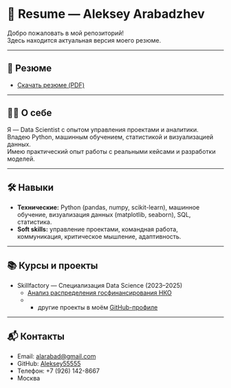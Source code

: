 # 📄 Resume — Aleksey Arabadzhev

Добро пожаловать в мой репозиторий!  
Здесь находится актуальная версия моего резюме.

---

## 📌 Резюме
- [Скачать резюме (PDF)](Резюме_Арабаджев_Алексей.pdf)

---

## 👨‍💻 О себе
Я — Data Scientist с опытом управления проектами и аналитики.  
Владею Python, машинным обучением, статистикой и визуализацией данных.  
Имею практический опыт работы с реальными кейсами и разработки моделей.

---

## 🛠 Навыки
- **Технические:** Python (pandas, numpy, scikit-learn), машинное обучение, визуализация данных (matplotlib, seaborn), SQL, статистика.  
- **Soft skills:** управление проектами, командная работа, коммуникация, критическое мышление, адаптивность.  

---

## 📚 Курсы и проекты
- Skillfactory — Специализация Data Science (2023–2025)  
  - [Анализ распределения госфинансирования НКО](https://github.com/Aleksey55555/project_8_NKO)  
  - + другие проекты в моём [GitHub-профиле](https://github.com/Aleksey55555)

---

## 📬 Контакты
- Email: [alarabad@gmail.com](mailto:alarabad@gmail.com)  
- GitHub: [Aleksey55555](https://github.com/Aleksey55555)  
- Телефон: +7 (926) 142-8667  
- Москва
